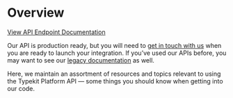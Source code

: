 # Overview

[View API Endpoint Documentation](http://docs.typekit.io/)

Our API is production ready, but you will need to [get in touch with us](mailto:fontintegrations@adobe.com) when you are ready to launch your integration. If you’ve used our APIs before, you may want to see our [legacy documentation](https://typekit.com/docs/api) as well.

Here, we maintain an assortment of resources and topics relevant to using the Typekit Platform API — some things you should know when getting into our code.
